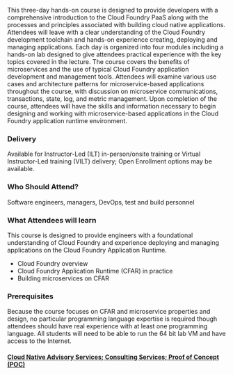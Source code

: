<!-- Cloud Foundry Foundation for Developers -->

This three-day hands-on course is designed to provide developers with a comprehensive introduction to the Cloud Foundry PaaS along with the processes and principles associated with building cloud native applications. Attendees will leave with a clear understanding of the Cloud Foundry development toolchain and hands-on experience creating, deploying and managing applications. Each day is organized into four modules including a hands-on lab designed to give attendees practical experience with the key topics covered in the lecture. The course covers the benefits of microservices and the use of typical Cloud Foundry application development and management tools. Attendees will examine various use cases and architecture patterns for microservice-based applications throughout the course, with discussion on microservice communications, transactions, state, log, and metric management. Upon completion of the course, attendees will have the skills and information necessary to begin designing and working with microservice-based applications in the Cloud Foundry application runtime environment.


### Delivery

Available for Instructor-Led (ILT) in-person/onsite training or Virtual Instructor-Led training (VILT) delivery; Open Enrollment options may be available.


### Who Should Attend?

Software engineers, managers, DevOps, test and build personnel


### What Attendees will learn

This course is designed to provide engineers with a foundational understanding of Cloud Foundry and experience deploying
and managing applications on the Cloud Foundry Application Runtime.

- Cloud Foundry overview
- Cloud Foundry Application Runtime (CFAR) in practice
- Building microservices on CFAR


### Prerequisites

Because the course focuses on CFAR and microservice properties and design, no particular programming language expertise
is required though attendees should have real experience with at least one programming language. All students will need
to be able to run the 64 bit lab VM and have access to the Internet.


#### [Cloud Native Advisory Services; Consulting Services; Proof of Concept (POC)](https://rx-m.com/cloud-native-consulting/)
